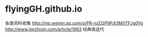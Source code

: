 # flyingGH.github.io
各类资料收集
http://mp.weixin.qq.com/s/PR-nzD2P9PJt3M0TFJg0Yg
http://www.jiqizhixin.com/article/1963
经典值迭代
